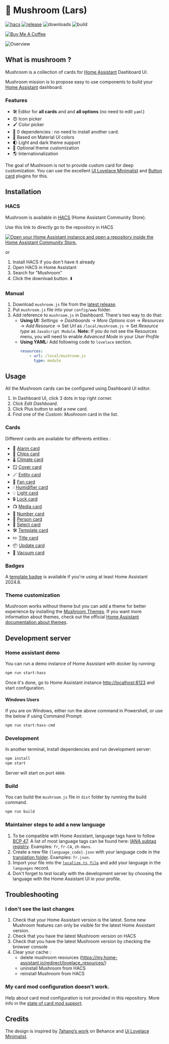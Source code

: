 # 🍄 Mushroom (Lars)

[![hacs][hacs-badge]][hacs-url]
[![release][release-badge]][release-url]
![downloads][downloads-badge]
![build][build-badge]

<a href="https://www.buymeacoffee.com/piitaya" target="_blank"><img src="https://www.buymeacoffee.com/assets/img/custom_images/white_img.png" alt="Buy Me A Coffee" style="height: auto !important;width: auto !important;" ></a>

![Overview](https://user-images.githubusercontent.com/5878303/152332130-760cf616-5c40-4825-a482-bb8f1f0f5251.png)

## What is mushroom ?

Mushroom is a collection of cards for [Home Assistant][home-assistant] Dashboard UI.

Mushroom mission is to propose easy to use components to build your [Home Assistant][home-assistant] dashboard.

### Features

-   🛠 Editor for **all cards** and and **all options** (no need to edit `yaml`)
-   😍 Icon picker
-   🖌 Color picker
-   🚀 0 dependencies : no need to install another card.
-   🌈 Based on Material UI colors
-   🌓 Light and dark theme support
-   🎨 Optional theme customization
-   🌎 Internationalization

The goal of Mushroom is not to provide custom card for deep customization. You can use the excellent [UI Lovelace Minimalist][ui-lovelace-minimalist] and [Button card][button-card] plugins for this.

## Installation

### HACS

Mushroom is available in [HACS][hacs] (Home Assistant Community Store).

Use this link to directly go to the repository in HACS

[![Open your Home Assistant instance and open a repository inside the Home Assistant Community Store.](https://my.home-assistant.io/badges/hacs_repository.svg)](https://my.home-assistant.io/redirect/hacs_repository/?owner=piitaya&repository=lovelace-mushroom)

_or_

1. Install HACS if you don't have it already
2. Open HACS in Home Assistant
3. Search for "Mushroom"
4. Click the download button. ⬇️


### Manual

1. Download `mushroom.js` file from the [latest release][release-url].
2. Put `mushroom.js` file into your `config/www` folder.
3. Add reference to `mushroom.js` in Dashboard. There's two way to do that:
    - **Using UI:** _Settings_ → _Dashboards_ → _More Options icon_ → _Resources_ → _Add Resource_ → Set _Url_ as `/local/mushroom.js` → Set _Resource type_ as `JavaScript Module`.
      **Note:** If you do not see the Resources menu, you will need to enable _Advanced Mode_ in your _User Profile_
    - **Using YAML:** Add following code to `lovelace` section.
        ```yaml
        resources:
            - url: /local/mushroom.js
              type: module
        ```

## Usage

All the Mushroom cards can be configured using Dashboard UI editor.

1. In Dashboard UI, click 3 dots in top right corner.
2. Click _Edit Dashboard_.
3. Click Plus button to add a new card.
4. Find one of the _Custom: Mushroom_ card in the list.

### Cards

Different cards are available for differents entities :

-   🚨 [Alarm card](docs/cards/alarm-control-panel.md)
-   🔔 [Chips card](docs/cards/chips.md)
-   🌡 [Climate card](docs/cards/climate.md)
-   🪟 [Cover card](docs/cards/cover.md)
-   🪄 [Entity card](docs/cards/entity.md)
-   💨 [Fan card](docs/cards/fan.md)
-   💧 [Humidifier card](docs/cards/humidifier.md)
-   💡 [Light card](docs/cards/light.md)
-   🔒 [Lock card](docs/cards/lock.md)
-   📺 [Media card](docs/cards/media-player.md)
-   🔢 [Number card](docs/cards/number.md)
-   🙋 [Person card](docs/cards/person.md)
-   📑 [Select card](docs/cards/select.md)
-   🛠 [Template card](docs/cards/template.md)
-   ✏️ [Title card](docs/cards/title.md)
-   📦 [Update card](docs/cards/update.md)
-   🧹 [Vacuum card](docs/cards/vacuum.md)

### Badges

A [template badge](docs/badges/template.md) is available if you're using at least Home Assistant 2024.8.
  
### Theme customization

Mushroom works without theme but you can add a theme for better experience by installing the [Mushroom Themes](https://github.com/piitaya/lovelace-mushroom-themes). If you want more information about themes, check out the official [Home Assistant documentation about themes][home-assitant-theme-docs].

## Development server

### Home assistant demo

You can run a demo instance of Home Assistant with docker by running:

```sh
npm run start:hass
```

Once it's done, go to Home Assistant instance [http://localhost:8123](http://localhost:8123) and start configuration.

#### Windows Users

If you are on Windows, either run the above command in Powershell, or use the below if using Command Prompt:

```sh
npm run start:hass-cmd
```

### Development

In another terminal, install dependencies and run development server:

```sh
npm install
npm start
```

Server will start on port `4000`.

### Build

You can build the `mushroom.js` file in `dist` folder by running the build command.

```sh
npm run build
```

### Maintainer steps to add a new language

1. To be compatible with Home Assistant, language tags have to follow [BCP 47](https://www.rfc-editor.org/info/bcp47). A list of most language tags can be found here: [IANA subtag registry](http://www.iana.org/assignments/language-subtag-registry/language-subtag-registry). Examples: `fr`, `fr-CA`, `zh-Hans`.
2. Create a new file `{language_code}.json` with your language code in the [translation folder](https://github.com/piitaya/lovelace-mushroom/tree/main/src/translations). Examples: `fr.json`.
3. Import your file into the [`localize.ts file`](https://github.com/piitaya/lovelace-mushroom/blob/main/src/localize.ts) and add your language in the `languages` record.
4. Don't forget to test locally with the development server by choosing the language with the Home Assistant UI in your profile.

## Troubleshooting

### I don't see the last changes

1. Check that your Home Assistant version is the latest. Some new Mushroom features can only be visible for the latest Home Assistant version.
2. Check that you have the latest Mushroom version on HACS
3. Check that you have the latest Mushroom version by checking the browser console
4. Clear your cache :
    - delete mushroom resources (https://my.home-assistant.io/redirect/lovelace_resources/)
    - uninstall Mushroom from HACS
    - reinstall Mushroom from HACS

### My card mod configuration doesn't work.

Help about card mod configuration is not provided in this repository. More info in the [state of card mod support](https://github.com/piitaya/lovelace-mushroom/issues/1366).

## Credits

The design is inspired by [7ahang’s work][7ahang] on Behance and [Ui Lovelace Minimalist][ui-lovelace-minimalist].

<!-- Badges -->

[hacs-url]: https://github.com/hacs/integration
[hacs-badge]: https://img.shields.io/badge/hacs-default-orange.svg?style=flat-square
[release-badge]: https://img.shields.io/github/v/release/piitaya/lovelace-mushroom?style=flat-square
[downloads-badge]: https://img.shields.io/github/downloads/piitaya/lovelace-mushroom/total?style=flat-square
[build-badge]: https://img.shields.io/github/actions/workflow/status/piitaya/lovelace-mushroom/build.yml?branch=main&style=flat-square

<!-- References -->

[home-assistant]: https://www.home-assistant.io/
[home-assitant-theme-docs]: https://www.home-assistant.io/integrations/frontend/#defining-themes
[hacs]: https://hacs.xyz
[ui-lovelace-minimalist]: https://ui-lovelace-minimalist.github.io/UI/
[button-card]: https://github.com/custom-cards/button-card
[7ahang]: https://www.behance.net/gallery/88433905/Redesign-Smart-Home
[release-url]: https://github.com/piitaya/lovelace-mushroom/releases
